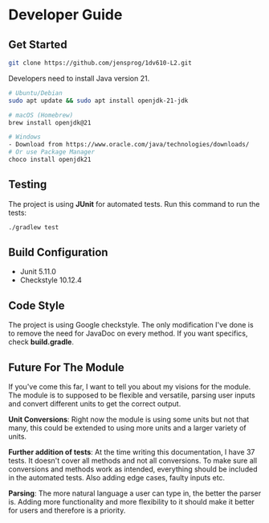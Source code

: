 # Developer Guide

## Get Started

```bash
git clone https://github.com/jensprog/1dv610-L2.git
```

Developers need to install Java version 21.

```bash
# Ubuntu/Debian
sudo apt update && sudo apt install openjdk-21-jdk
```

```bash
# macOS (Homebrew)
brew install openjdk@21
```

```bash
# Windows
- Download from https://www.oracle.com/java/technologies/downloads/
# Or use Package Manager
choco install openjdk21
```

## Testing

The project is using **JUnit** for automated tests. Run this command to run the tests:

```bash
./gradlew test
```

## Build Configuration

- Junit 5.11.0
- Checkstyle 10.12.4

## Code Style

The project is using Google checkstyle. The only modification I've done is to remove the need for JavaDoc on every method. If you want specifics, check **build.gradle**.

## Future For The Module

If you've come this far, I want to tell you about my visions for the module.
The module is to supposed to be flexible and versatile, parsing user inputs and convert different units to get the correct output.

**Unit Conversions**: Right now the module is using some units but not that many, this could be extended to using more units and a larger variety of units.

**Further addition of tests**: At the time writing this documentation, I have 37 tests. It doesn't cover all methods and not all conversions. To make sure all conversions and methods work as intended, everything should be included in the automated tests. Also adding edge cases, faulty inputs etc.

**Parsing**: The more natural language a user can type in, the better the parser is.
Adding more functionality and more flexibility to it should make it better for users and therefore is a priority.
